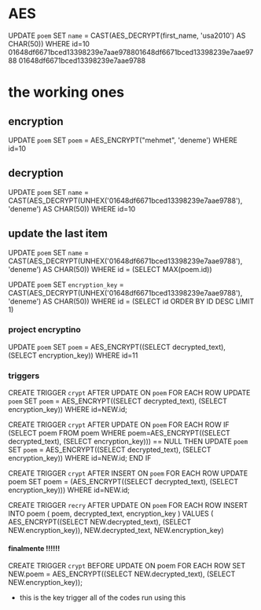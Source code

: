 # AES
UPDATE `poem` SET `name` = CAST(AES_DECRYPT(first_name, 'usa2010') AS CHAR(50)) WHERE id=10
01648df6671bced13398239e7aae978801648df6671bced13398239e7aae9788
01648df6671bced13398239e7aae9788

# the working ones

## encryption
UPDATE `poem` SET `poem` = AES_ENCRYPT("mehmet", 'deneme') WHERE id=10

## decryption
UPDATE `poem` SET `name` = CAST(AES_DECRYPT(UNHEX('01648df6671bced13398239e7aae9788'), 'deneme') AS CHAR(50)) WHERE id=10

## update the last item
UPDATE `poem` SET `name` = CAST(AES_DECRYPT(UNHEX('01648df6671bced13398239e7aae9788'), 'deneme') AS CHAR(50)) WHERE id = (SELECT MAX(poem.id))

UPDATE `poem` SET `encryption_key` = CAST(AES_DECRYPT(UNHEX('01648df6671bced13398239e7aae9788'), 'deneme') AS CHAR(50)) WHERE id = (SELECT id ORDER BY ID DESC LIMIT 1)



### project encryptino
UPDATE `poem` SET `poem` = AES_ENCRYPT((SELECT decrypted_text), (SELECT encryption_key)) WHERE id=11

### triggers
CREATE TRIGGER `crypt` 
AFTER UPDATE ON `poem` 
FOR EACH ROW 
UPDATE `poem` SET `poem` = AES_ENCRYPT((SELECT decrypted_text), (SELECT encryption_key)) WHERE id=NEW.id;

CREATE TRIGGER `crypt` 
AFTER UPDATE ON `poem` 
FOR EACH ROW 
IF (SELECT poem FROM poem WHERE poem=AES_ENCRYPT((SELECT decrypted_text), (SELECT encryption_key))) == NULL THEN
UPDATE `poem` SET `poem` = AES_ENCRYPT((SELECT decrypted_text), (SELECT encryption_key)) WHERE id=NEW.id;
END IF


CREATE TRIGGER `crypt`
AFTER INSERT ON `poem`
FOR EACH ROW
UPDATE poem SET poem = (AES_ENCRYPT((SELECT decrypted_text), (SELECT encryption_key))) WHERE id=NEW.id;

CREATE TRIGGER `recry`
AFTER UPDATE ON `poem`
FOR EACH ROW
INSERT INTO poem ( poem, decrypted_text, encryption_key )
   VALUES
   ( AES_ENCRYPT((SELECT NEW.decrypted_text), (SELECT NEW.encryption_key)), NEW.decrypted_text, NEW.encryption_key)


#### finalmente !!!!!!
CREATE TRIGGER `crypt` 
BEFORE UPDATE ON poem
FOR EACH ROW
SET NEW.poem = AES_ENCRYPT((SELECT NEW.decrypted_text), (SELECT NEW.encryption_key));

- this is the key trigger all of the codes run using this